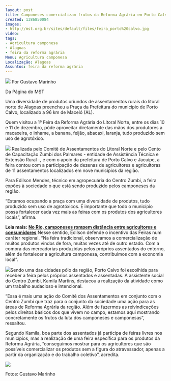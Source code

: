 ```yaml
---
layout: post
title: Camponeses comercializam frutos da Reforma Agrária em Porto Calvo
created: 1386850084
images:
- http://mst.org.br/sites/default/files/feira_porto%20calvo.jpg
video: 
tags:
- Agricultura camponesa
- Alagoas
- feira da reforma agrária
Menu: Agricultura camponesa
Localização: Alagoas
Assuntos: feira da reforma agrária
---
```



![](http://mst.org.br/sites/default/files/feira_porto%20calvo.jpg)
Por Gustavo Marinho

Da Página do MST

Uma diversidade de produtos oriundos de assentamentos rurais do litoral norte de Alagoas preencheu a Praça da Prefeitura do município de Porto Calvo, localizado a 96 km de Maceió (AL). 


Quem visitou a 1ª Feira da Reforma Agrária do Litoral Norte, entre os dias 10 e 11 de dezembro, pôde aproveitar diretamente das mãos dos produtores a macaxeira, o inhame, a banana, feijão, abacaxi, laranja, tudo produzido sem uso de agrotóxico.

![](http://mst.org.br/sites/default/files/mo%C3%A7a_feira.jpg)
Realizada pelo Comitê de Assentamentos do Litoral Norte e pelo Cento de Capacitação Zumbi dos Palmares - entidade de Assistência Técnica e Extensão Rural -, e com o apoio da prefeitura de Porto Calvo e Jacuípe, a feira contou com a participação de dezenas de agricultores e agricultoras de 11 assentamentos localizados em nove municípios da região.


Para Edilson Mendes, técnico em agropecuária do Centro Zumbi, a feira expões à sociedade o que está sendo produzido pelos camponeses da região. 


“Estamos ocupando a praça com uma diversidade de produtos, tudo produzido sem uso de agrotóxicos. É importante que todo o município possa fortalecer cada vez mais as feiras com os produtos dos agricultores locais”, afirma.


**Leia mais:**
[**No Rio, camponeses rompem distância entre agricultores e consumidores**](http://www.mst.org.br/node/15541)
Nesse sentido, Edilson defende o incentivo das Feiras num caráter regional. “Na feira tradicional, observamos a comercialização de muitos produtos vindos de fora, muitas vezes até de outro estado. Com a compra das mercadorias produzidas pelos próprios assentados do entorno, além de fortalecer a agricultura camponesa, contribuímos com a economia local”.


![](http://mst.org.br/sites/default/files/mo%C3%A7o_feira.jpg)Sendo uma das cidades pólo da região, Porto Calvo foi escolhida para receber a feira pelos próprios assentados e assentadas. A assistente social do Centro Zumbi, Kamila Martins, destacou a realização da atividade como um trabalho audacioso e intencional. 


“Essa é mais uma ação do Comitê dos Assentamentos em conjunto com o Centro Zumbi que traz para o conjunto da sociedade uma ação para as áreas de Reforma Agrária da região. Além de fazermos as reivindicações pelos direitos básicos dos que vivem no campo, estamos aqui mostrando concretamente os frutos da luta dos camponeses e camponesas”, ressaltou.


Segundo Kamila, boa parte dos assentados já participa de feiras livres nos municípios, mas a realização de uma feira específica para os produtos da Reforma Agrária, “conseguimos mostrar para os agricultores que são possíveis comercializar os produtos sem a figura do atravessador, apenas a partir da organização e do trabalho coletivo”, acredita.

![](http://mst.org.br/sites/default/files/feira_porto%20calvoII.jpg)

Fotos: Gustavo Marinho
